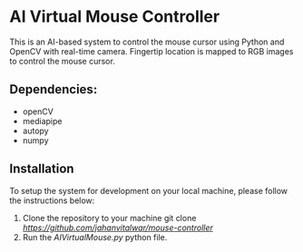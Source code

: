 # AI Virtual Mouse Controller
This is an AI-based system to control the mouse cursor using Python and OpenCV with real-time camera. Fingertip location is mapped to RGB images to control the mouse cursor.

## Dependencies:
* openCV
* mediapipe
* autopy
* numpy

## Installation
To setup the system for development on your local machine, please follow the instructions below:
1. Clone the repository to your machine 
    git clone *https://github.com/jahanvitalwar/mouse-controller*
2. Run the *AIVirtualMouse.py* python file.
